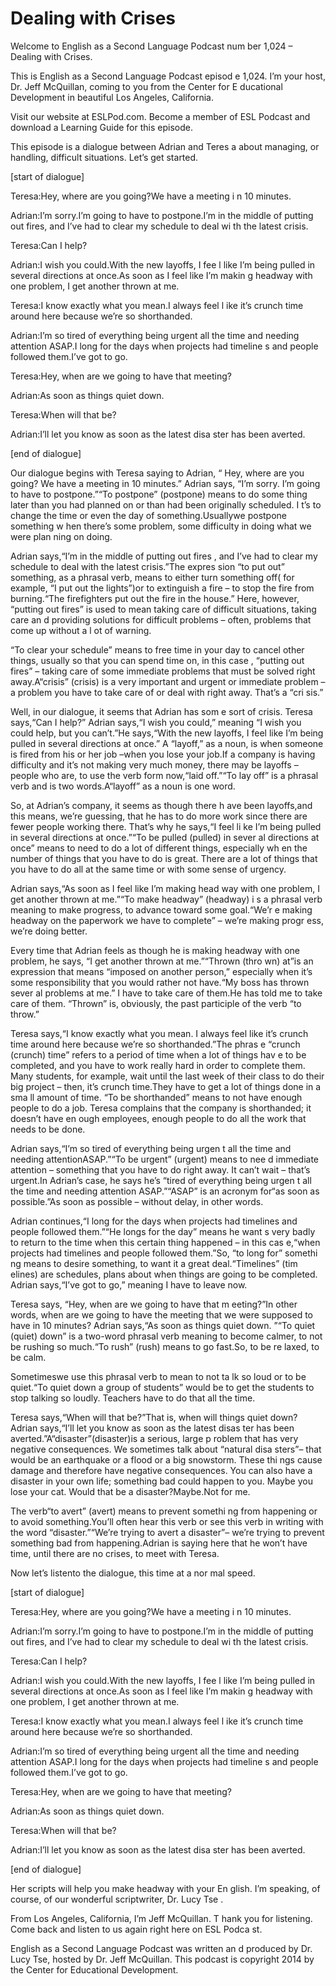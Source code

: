 # Dealing with Crises

Welcome to English as a Second Language Podcast num ber 1,024 – Dealing with Crises.  

This is English as a Second Language Podcast episod e 1,024. I’m your host, Dr. Jeff McQuillan, coming to you from the Center for E ducational Development in beautiful Los Angeles, California.  

Visit our website at ESLPod.com. Become a member of  ESL Podcast and download a Learning Guide for this episode.  

This episode is a dialogue between Adrian and Teres a about managing, or handling, difficult situations. Let’s get started. 

[start of dialogue] 

Teresa:Hey, where are you going?We have a meeting i n 10 minutes. 

Adrian:I’m sorry.I’m going to have to postpone.I’m in the middle of putting out fires, and I’ve had to clear my schedule to deal wi th the latest crisis. 

Teresa:Can I help? 

Adrian:I wish you could.With the new layoffs, I fee l like I’m being pulled in several directions at once.As soon as I feel like I’m makin g headway with one problem, I get another thrown at me. 

Teresa:I know exactly what you mean.I always feel l ike it’s crunch time around here because we’re so shorthanded. 

Adrian:I’m so tired of everything being urgent all the time and needing attention ASAP.I long for the days when projects had timeline s and people followed them.I’ve got to go. 

Teresa:Hey, when are we going to have that meeting?  

Adrian:As soon as things quiet down. 

Teresa:When will that be? 

Adrian:I’ll let you know as soon as the latest disa ster has been averted.  

 [end of dialogue] 

Our dialogue begins with Teresa saying to Adrian, “ Hey, where are you going? We have a meeting in 10 minutes.” Adrian says, “I’m  sorry. I’m going to have to postpone.”“To postpone” (postpone) means to do some thing later than you had planned on or than had been originally scheduled. I t’s to change the time or even the day of something.Usuallywe postpone something w hen there’s some problem, some difficulty in doing what we were plan ning on doing. 

Adrian says,“I’m in the middle of putting out fires , and I’ve had to clear my schedule to deal with the latest crisis.”The expres sion “to put out” something, as a phrasal verb, means to either turn something off( for example, “I put out the lights”)or to extinguish a fire – to stop the fire from burning.“The firefighters put out the fire in the house.” Here, however, “putting  out fires” is used to mean taking care of difficult situations, taking care an d providing solutions for difficult problems – often, problems that come up without a l ot of warning. 

“To clear your schedule” means to free time in your  day to cancel other things, usually so that you can spend time on, in this case , “putting out fires” – taking care of some immediate problems that must be solved  right away.A“crisis” (crisis) is a very important and urgent or immediate problem  – a problem you have to take care of or deal with right away. That’s a “cri sis.” 

Well, in our dialogue, it seems that Adrian has som e sort of crisis. Teresa says,“Can I help?” Adrian says,“I wish you could,” meaning “I wish you could help, but you can’t.”He says,“With the new layoffs,  I feel like I’m being pulled in several directions at once.” A “layoff,” as a noun,  is when someone is fired from his or her job –when you lose your job.If a company  is having difficulty and it’s not making very much money, there may be layoffs – people who are, to use the verb form now,“laid off.”“To lay off” is a phrasal verb and is two words.A“layoff” as a noun is one word. 

So, at Adrian’s company, it seems as though there h ave been layoffs,and this means, we’re guessing, that he has to do more work since there are fewer people working there. That’s why he says,“I feel li ke I’m being pulled in several directions at once.”“To be pulled (pulled) in sever al directions at once” means to need to do a lot of different things, especially wh en the number of things that you have to do is great. There are a lot of things that  you have to do all at the same time or with some sense of urgency.  

Adrian says,“As soon as I feel like I’m making head way with one problem, I get another thrown at me.”“To make headway” (headway) i s a phrasal verb meaning to make progress, to advance toward some goal.“We’r e making headway on the paperwork we have to complete” – we’re making progr ess, we’re doing better. 

Every time that Adrian feels as though he is making  headway with one problem, he says, “I get another thrown at me.”“Thrown (thro wn) at”is an expression that means “imposed on another person,” especially when it’s some responsibility that you would rather not have.“My boss has thrown sever al problems at me.” I have to take care of them.He has told me to take care of  them. “Thrown” is, obviously, the past participle of the verb “to throw.” 

Teresa says,“I know exactly what you mean. I always  feel like it’s crunch time around here because we’re so shorthanded.”The phras e “crunch (crunch) time” refers to a period of time when a lot of things hav e to be completed, and you have to work really hard in order to complete them.  Many students, for example, wait until the last week of their class to do their  big project – then, it’s crunch time.They have to get a lot of things done in a sma ll amount of time. “To be shorthanded” means to not have enough people to do a job. Teresa complains that the company is shorthanded; it doesn’t have en ough employees, enough people to do all the work that needs to be done.  

Adrian says,“I’m so tired of everything being urgen t all the time and needing attentionASAP.”“To be urgent” (urgent) means to nee d immediate attention – something that you have to do right away. It can’t wait – that’s urgent.In Adrian’s case, he says he’s “tired of everything being urgen t all the time and needing attention ASAP.”“ASAP” is an acronym for“as soon as  possible.”As soon as possible – without delay, in other words.  

Adrian continues,“I long for the days when projects  had timelines and people followed them.”“He longs for the day” means he want s very badly to return to the time when this certain thing happened – in this cas e,“when projects had timelines and people followed them.”So, “to long for” somethi ng means to desire something, to want it a great deal.“Timelines” (tim elines) are schedules, plans about when things are going to be completed. Adrian  says,“I’ve got to go,” meaning I have to leave now.  

Teresa says, “Hey, when are we going to have that m eeting?”In other words, when are we going to have the meeting that we were supposed to have in 10 minutes? Adrian says,“As soon as things quiet down. ”“To quiet (quiet) down” is a two-word phrasal verb meaning to become calmer, to not be rushing so much.“To rush” (rush) means to go fast.So, to be re laxed, to be calm.  

Sometimeswe use this phrasal verb to mean to not ta lk so loud or to be quiet.“To quiet down a group of students” would be to get the  students to stop talking so loudly. Teachers have to do that all the time.  

Teresa says,“When will that be?”That is, when will things quiet down? Adrian says,“I’ll let you know as soon as the latest disas ter has been averted.”A“disaster”(disaster)is a serious, large p roblem that has very negative consequences. We sometimes talk about “natural disa sters”– that would be an earthquake or a flood or a big snowstorm. These thi ngs cause damage and therefore have negative consequences. You can also have a disaster in your own life; something bad could happen to you. Maybe you lose your cat. Would that be a disaster?Maybe.Not for me. 

The verb“to avert” (avert) means to prevent somethi ng from happening or to avoid something.You’ll often hear this verb or see this verb in writing with the word “disaster.”“We’re trying to avert a disaster”–  we’re trying to prevent something bad from happening.Adrian is saying here that he won’t have time, until there are no crises, to meet with Teresa. 

Now let’s listento the dialogue, this time at a nor mal speed.  

[start of dialogue] 

Teresa:Hey, where are you going?We have a meeting i n 10 minutes. 

Adrian:I’m sorry.I’m going to have to postpone.I’m in the middle of putting out fires, and I’ve had to clear my schedule to deal wi th the latest crisis. 

Teresa:Can I help? 

Adrian:I wish you could.With the new layoffs, I fee l like I’m being pulled in several directions at once.As soon as I feel like I’m makin g headway with one problem, I get another thrown at me. 

Teresa:I know exactly what you mean.I always feel l ike it’s crunch time around here because we’re so shorthanded. 

Adrian:I’m so tired of everything being urgent all the time and needing attention ASAP.I long for the days when projects had timeline s and people followed them.I’ve got to go. 

Teresa:Hey, when are we going to have that meeting?   

 Adrian:As soon as things quiet down. 

Teresa:When will that be? 

Adrian:I’ll let you know as soon as the latest disa ster has been averted. 

[end of dialogue] 

Her scripts will help you make headway with your En glish. I’m speaking, of course, of our wonderful scriptwriter, Dr. Lucy Tse . 

From Los Angeles, California, I’m Jeff McQuillan. T hank you for listening. Come back and listen to us again right here on ESL Podca st. 

English as a Second Language Podcast was written an d produced by Dr. Lucy Tse, hosted by Dr. Jeff McQuillan. This podcast is copyright 2014 by the Center for Educational Development.


